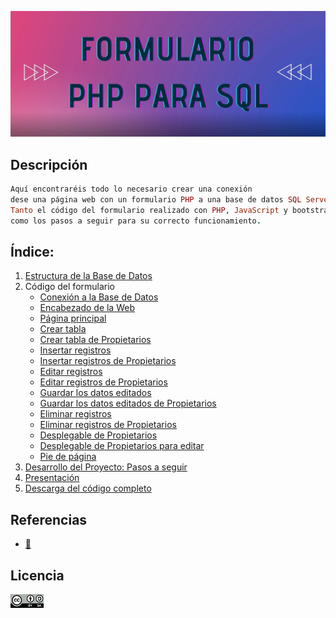![logo](https://github.com/anasalasro/FormularioPHPySQL/blob/main/Banner/banner.PNG)

## Descripción

``` ruby
Aquí encontraréis todo lo necesario crear una conexión 
dese una página web con un formulario PHP a una base de datos SQL Server.
Tanto el código del formulario realizado con PHP, JavaScript y bootstrarp 4 
como los pasos a seguir para su correcto funcionamiento.
```
## Índice:
1. [ Estructura de la Base de Datos ](https://github.com/anasalasro/FormularioPHPySQL/blob/main/BaseDatosMascotas.md) 
2. Código del formulario  
    - [ Conexión a la Base de Datos ](https://github.com/anasalasro/FormularioPHPySQL/blob/main/ConexionBD.md) 
    - [ Encabezado de la Web ](https://github.com/anasalasro/FormularioPHPySQL/blob/main/Encabezado.md) 
    - [ Página principal ](https://github.com/anasalasro/FormularioPHPySQL/blob/main/Index.md) 
    - [ Crear tabla ](https://github.com/anasalasro/FormularioPHPySQL/blob/main/CrearLista.md) 
    - [ Crear tabla de Propietarios ](https://github.com/anasalasro/FormularioPHPySQL/blob/main/CrearListaPropietarios.md)
    - [ Insertar registros ](https://github.com/anasalasro/FormularioPHPySQL/blob/main/InsertarRegistro.md) 
    - [ Insertar registros de Propietarios ](https://github.com/anasalasro/FormularioPHPySQL/blob/main/InsertarPropietario.md) 
    - [ Editar registros ](https://github.com/anasalasro/FormularioPHPySQL/blob/main/EditarRegistro.md) 
    - [ Editar registros de Propietarios ](https://github.com/anasalasro/FormularioPHPySQL/blob/main/EditarRegistroPropietarios.md) 
    - [ Guardar los datos editados ](https://github.com/anasalasro/FormularioPHPySQL/blob/main/GuardarDatosEditados.md) 
    - [ Guardar los datos editados de Propietarios ](https://github.com/anasalasro/FormularioPHPySQL/blob/main/GuardarDatosEditadosPropietarios.md) 
    - [ Eliminar registros ](https://github.com/anasalasro/FormularioPHPySQL/blob/main/EliminarRegistros.md) 
    - [ Eliminar registros de Propietarios ](https://github.com/anasalasro/FormularioPHPySQL/blob/main/EliminarRegistroPropietario.md)
    - [ Desplegable de Propietarios ](https://github.com/anasalasro/FormularioPHPySQL/blob/main/SelectPropietarios.md)
    - [ Desplegable de Propietarios para editar ](https://github.com/anasalasro/FormularioPHPySQL/blob/main/SelectPropietariosEditar.md)  
    - [ Pie de página ](https://github.com/anasalasro/FormularioPHPySQL/blob/main/Pie.md) 
3. [ Desarrollo del Proyecto: Pasos a seguir ](https://github.com/anasalasro/FormularioPHPySQL/blob/main/Banner/ProyectoFinal-AnaSalas.pdf)
5. [ Presentación ](https://github.com/anasalasro/FormularioPHPySQL/blob/main/Banner/Presentaci%C3%B3nProyecto-AnaSalas.pdf)  
6. [ Descarga del código completo ](https://github.com/anasalasro/FormularioPHPySQL/tree/main/CodigoCompleto) 

## Referencias

- [ :open_file_folder: ](https://github.com/anasalasro/FormularioPHPySQL/blob/main/Referencias.md)  

## Licencia

![Licencia](https://github.com/anasalasro/Linux-Script/blob/main/ImagenesLinux/licencia.png)  


